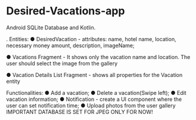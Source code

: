 # Desired-Vacations-app
Android SQLite Database
and Kotlin.

. Entities:
● DesiredVacation - attributes: name, hotel name, location, necessary money
amount, description, imageName;

● Vacations Fragment -  It shows only the vacation name
and location. The user should select the image from the gallery

● Vacation Details List Fragment - shows all properties for the Vacation entity

Functionalities:
● Add a vacation;
● Delete a vacation(Swipe left);
● Edit vacation information;
● Notification - create a UI component where the user can set notification time;
● Upload photos from the user gallery
IMPORTANT DATABASE IS SET FOR JPEG ONLY FOR NOW!
